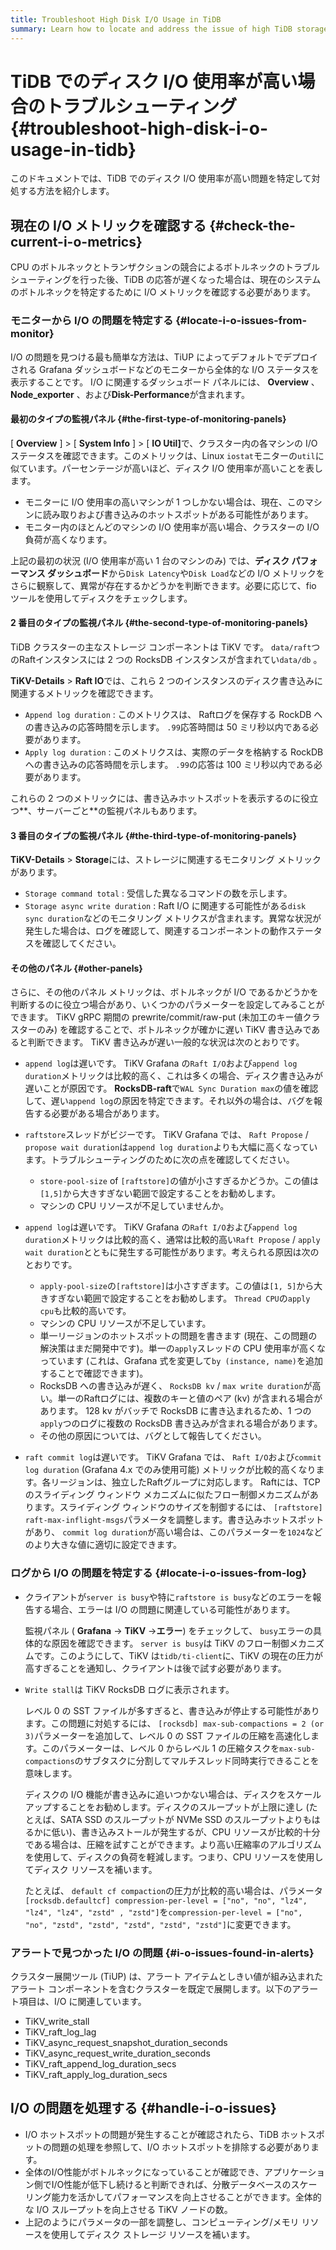 ```yaml
---
title: Troubleshoot High Disk I/O Usage in TiDB
summary: Learn how to locate and address the issue of high TiDB storage I/O usage.
---
```


# TiDB でのディスク I/O 使用率が高い場合のトラブルシューティング {#troubleshoot-high-disk-i-o-usage-in-tidb}

このドキュメントでは、TiDB でのディスク I/O 使用率が高い問題を特定して対処する方法を紹介します。

## 現在の I/O メトリックを確認する {#check-the-current-i-o-metrics}

CPU のボトルネックとトランザクションの競合によるボトルネックのトラブルシューティングを行った後、TiDB の応答が遅くなった場合は、現在のシステムのボトルネックを特定するために I/O メトリックを確認する必要があります。

### モニターから I/O の問題を特定する {#locate-i-o-issues-from-monitor}

I/O の問題を見つける最も簡単な方法は、TiUP によってデフォルトでデプロイされる Grafana ダッシュボードなどのモニターから全体的な I/O ステータスを表示することです。 I/O に関連するダッシュボード パネルには、 **Overview** 、 <strong>Node_exporter</strong> 、および<strong>Disk-Performance</strong>が含まれます。

#### 最初のタイプの監視パネル {#the-first-type-of-monitoring-panels}

[ **Overview** ] &gt; [ <strong>System Info</strong> ] &gt; [ <strong>IO Util]</strong>で、クラスター内の各マシンの I/O ステータスを確認できます。このメトリックは、Linux `iostat`モニターの`util`に似ています。パーセンテージが高いほど、ディスク I/O 使用率が高いことを表します。

-   モニターに I/O 使用率の高いマシンが 1 つしかない場合は、現在、このマシンに読み取りおよび書き込みのホットスポットがある可能性があります。
-   モニター内のほとんどのマシンの I/O 使用率が高い場合、クラスターの I/O 負荷が高くなります。

上記の最初の状況 (I/O 使用率が高い 1 台のマシンのみ) では、**ディスク パフォーマンス ダッシュボード**から`Disk Latency`や`Disk Load`などの I/O メトリックをさらに観察して、異常が存在するかどうかを判断できます。必要に応じて、fio ツールを使用してディスクをチェックします。

#### 2 番目のタイプの監視パネル {#the-second-type-of-monitoring-panels}

TiDB クラスターの主なストレージ コンポーネントは TiKV です。 `data/raft`つのRaftインスタンスには 2 つの RocksDB インスタンスが含まれてい`data/db` 。

**TiKV-Details** &gt; <strong>Raft IO</strong>では、これら 2 つのインスタンスのディスク書き込みに関連するメトリックを確認できます。

-   `Append log duration` : このメトリクスは、 Raftログを保存する RockDB への書き込みの応答時間を示します。 `.99`応答時間は 50 ミリ秒以内である必要があります。
-   `Apply log duration` : このメトリクスは、実際のデータを格納する RockDB への書き込みの応答時間を示します。 `.99`の応答は 100 ミリ秒以内である必要があります。

これらの 2 つのメトリックには、書き込みホットスポットを表示するのに役立つ**、サーバーごと**の監視パネルもあります。

#### 3 番目のタイプの監視パネル {#the-third-type-of-monitoring-panels}

**TiKV-Details** &gt; <strong>Storage</strong>には、ストレージに関連するモニタリング メトリックがあります。

-   `Storage command total` : 受信した異なるコマンドの数を示します。
-   `Storage async write duration` : Raft I/O に関連する可能性がある`disk sync duration`などのモニタリング メトリクスが含まれます。異常な状況が発生した場合は、ログを確認して、関連するコンポーネントの動作ステータスを確認してください。

#### その他のパネル {#other-panels}

さらに、その他のパネル メトリックは、ボトルネックが I/O であるかどうかを判断するのに役立つ場合があり、いくつかのパラメーターを設定してみることができます。 TiKV gRPC 期間の prewrite/commit/raw-put (未加工のキー値クラスターのみ) を確認することで、ボトルネックが確かに遅い TiKV 書き込みであると判断できます。 TiKV 書き込みが遅い一般的な状況は次のとおりです。

-   `append log`は遅いです。 TiKV Grafana の`Raft I/O`および`append log duration`メトリックは比較的高く、これは多くの場合、ディスク書き込みが遅いことが原因です。 **RocksDB-raft**で`WAL Sync Duration max`の値を確認して、遅い`append log`の原因を特定できます。それ以外の場合は、バグを報告する必要がある場合があります。

-   `raftstore`スレッドがビジーです。 TiKV Grafana では、 `Raft Propose` / `propose wait duration`は`append log duration`よりも大幅に高くなっています。トラブルシューティングのために次の点を確認してください。

    -   `store-pool-size` of `[raftstore]`の値が小さすぎるかどうか。この値は`[1,5]`から大きすぎない範囲で設定することをお勧めします。
    -   マシンの CPU リソースが不足していませんか。

-   `append log`は遅いです。 TiKV Grafana の`Raft I/O`および`append log duration`メトリックは比較的高く、通常は比較的高い`Raft Propose` / `apply wait duration`とともに発生する可能性があります。考えられる原因は次のとおりです。

    -   `apply-pool-size`の`[raftstore]`は小さすぎます。この値は`[1, 5]`から大きすぎない範囲で設定することをお勧めします。 `Thread CPU`の`apply cpu`も比較的高いです。
    -   マシンの CPU リソースが不足しています。
    -   単一リージョンのホットスポットの問題を書きます (現在、この問題の解決策はまだ開発中です)。単一の`apply`スレッドの CPU 使用率が高くなっています (これは、Grafana 式を変更して`by (instance, name)`を追加することで確認できます)。
    -   RocksDB への書き込みが遅く、 `RocksDB kv` / `max write duration`が高い。単一のRaftログには、複数のキーと値のペア (kv) が含まれる場合があります。 128 kv がバッチで RocksDB に書き込まれるため、1 つの`apply`つのログに複数の RocksDB 書き込みが含まれる場合があります。
    -   その他の原因については、バグとして報告してください。

-   `raft commit log`は遅いです。 TiKV Grafana では、 `Raft I/O`および`commit log duration` (Grafana 4.x でのみ使用可能) メトリックが比較的高くなります。各リージョンは、独立したRaftグループに対応します。 Raftには、TCP のスライディング ウィンドウ メカニズムに似たフロー制御メカニズムがあります。スライディング ウィンドウのサイズを制御するには、 `[raftstore] raft-max-inflight-msgs`パラメータを調整します。書き込みホットスポットがあり、 `commit log duration`が高い場合は、このパラメーターを`1024`などのより大きな値に適切に設定できます。

### ログから I/O の問題を特定する {#locate-i-o-issues-from-log}

-   クライアントが`server is busy`や特に`raftstore is busy`などのエラーを報告する場合、エラーは I/O の問題に関連している可能性があります。

    監視パネル ( **Grafana** -&gt; <strong>TiKV</strong> -&gt;<strong>エラー</strong>) をチェックして、 `busy`エラーの具体的な原因を確認できます。 `server is busy`は TiKV のフロー制御メカニズムです。このようにして、TiKV は`tidb/ti-client`に、TiKV の現在の圧力が高すぎることを通知し、クライアントは後で試す必要があります。

-   `Write stall`は TiKV RocksDB ログに表示されます。

    レベル 0 の SST ファイルが多すぎると、書き込みが停止する可能性があります。この問題に対処するには、 `[rocksdb] max-sub-compactions = 2 (or 3)`パラメーターを追加して、レベル 0 の SST ファイルの圧縮を高速化します。このパラメーターは、レベル 0 からレベル 1 の圧縮タスクを`max-sub-compactions`のサブタスクに分割してマルチスレッド同時実行できることを意味します。

    ディスクの I/O 機能が書き込みに追いつかない場合は、ディスクをスケールアップすることをお勧めします。ディスクのスループットが上限に達し (たとえば、SATA SSD のスループットが NVMe SSD のスループットよりもはるかに低い)、書き込みストールが発生するが、CPU リソースが比較的十分である場合は、圧縮を試すことができます。より高い圧縮率のアルゴリズムを使用して、ディスクの負荷を軽減します。つまり、CPU リソースを使用してディスク リソースを補います。

    たとえば、 `default cf compaction`の圧力が比較的高い場合は、パラメータ`[rocksdb.defaultcf] compression-per-level = ["no", "no", "lz4", "lz4", "lz4", "zstd" , "zstd"]`を`compression-per-level = ["no", "no", "zstd", "zstd", "zstd", "zstd", "zstd"]`に変更できます。

### アラートで見つかった I/O の問題 {#i-o-issues-found-in-alerts}

クラスター展開ツール (TiUP) は、アラート アイテムとしきい値が組み込まれたアラート コンポーネントを含むクラスターを既定で展開します。以下のアラート項目は、I/O に関連しています。

-   TiKV_write_stall
-   TiKV_raft_log_lag
-   TiKV_async_request_snapshot_duration_seconds
-   TiKV_async_request_write_duration_seconds
-   TiKV_raft_append_log_duration_secs
-   TiKV_raft_apply_log_duration_secs

## I/O の問題を処理する {#handle-i-o-issues}

-   I/O ホットスポットの問題が発生することが確認されたら、TiDB ホットスポットの問題の処理を参照して、I/O ホットスポットを排除する必要があります。
-   全体のI/O性能がボトルネックになっていることが確認でき、アプリケーション側でI/O性能が低下し続けると判断できれば、分散データベースのスケーリング能力を活かしてパフォーマンスを向上させることができます。全体的な I/O スループットを向上させる TiKV ノードの数。
-   上記のようにパラメータの一部を調整し、コンピューティング/メモリ リソースを使用してディスク ストレージ リソースを補います。
